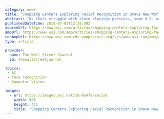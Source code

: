 ```yaml
---
category: news
title: "Shopping Centers Exploring Facial Recognition in Brave New World of Retail"
abstract: "As their struggle with store closings persists, some U.S. mall owners and retailers are stepping up their use of technology that recognizes people’s faces but stops short of identifying and recording them. Landlords could do it all if they wanted."
publishedDateTime: 2019-07-02T12:38:00Z
sourceUrl: https://www.wsj.com/articles/shopping-centers-exploring-facial-recognition-in-brave-new-world-of-retail-11562068802
ampUrl: https://www.wsj.com/amp/articles/shopping-centers-exploring-facial-recognition-in-brave-new-world-of-retail-11562068802
cdnAmpUrl: https://www-wsj-com.cdn.ampproject.org/c/s/www.wsj.com/amp/articles/shopping-centers-exploring-facial-recognition-in-brave-new-world-of-retail-11562068802
type: article

provider:
  name: The Wall Street Journal
  id: thewallstreetjournal

topics:
 - AI
 - face recognition
 - Computer Vision

images:
  - url: https://images.wsj.net/im-86478/social
    width: 900
    height: 471
    title: "Shopping Centers Exploring Facial Recognition in Brave New World of Retail"
---
```

